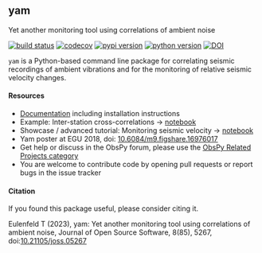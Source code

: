 ## yam
Yet another monitoring tool using correlations of ambient noise

[![build status](https://github.com/trichter/yam/workflows/tests/badge.svg)](https://github.com/trichter/yam/actions)
[![codecov](https://codecov.io/gh/trichter/yam/branch/master/graph/badge.svg)](https://codecov.io/gh/trichter/yam)
[![pypi version](https://img.shields.io/pypi/v/yam.svg)](https://pypi.python.org/pypi/yam)
[![python version](https://img.shields.io/pypi/pyversions/yam.svg)](https://python.org)
[![DOI](https://joss.theoj.org/papers/85c5634739d01a44322b4e090df9c65b/status.svg)](https://joss.theoj.org/papers/85c5634739d01a44322b4e090df9c65b)

`yam` is a Python-based command line package for correlating seismic recordings of ambient vibrations and for the monitoring of relative seismic velocity changes.

#### Resources

* [Documentation](http://yam.readthedocs.io) including installation instructions
* Example: Inter-station cross-correlations -> [notebook](https://nbviewer.jupyter.org/github/trichter/notebooks/blob/master/yam_xcorr_ipoc/xcorr_ipoc.ipynb)
* Showcase / advanced tutorial: Monitoring seismic velocity -> [notebook](http://nbviewer.jupyter.org/github/trichter/notebooks/blob/master/yam_velocity_variations_patcx/processing_patcx.ipynb)
* Yam poster at EGU 2018, doi: [10.6084/m9.figshare.16976017](https://doi.org/10.6084/m9.figshare.16976017)
* Get help or discuss in the ObsPy forum, please use the [ObsPy Related Projects category](https://discourse.obspy.org/c/obspy-related-projects)
* You are welcome to contribute code by opening pull requests or report bugs in the issue tracker


#### Citation

If you found this package useful, please consider citing it.

Eulenfeld T (2023),
yam: Yet another monitoring tool using correlations of ambient noise,
Journal of Open Source Software, 8(85), 5267,
doi:[10.21105/joss.05267](https://doi.org/10.21105/joss.05267)
